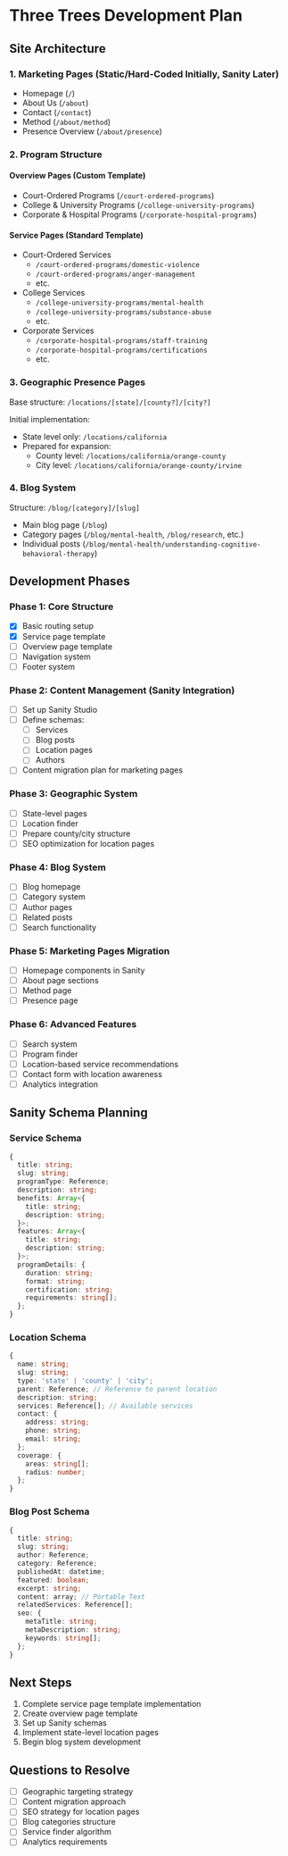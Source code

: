 # Three Trees Development Plan

## Site Architecture

### 1. Marketing Pages (Static/Hard-Coded Initially, Sanity Later)

- Homepage (`/`)
- About Us (`/about`)
- Contact (`/contact`)
- Method (`/about/method`)
- Presence Overview (`/about/presence`)

### 2. Program Structure

#### Overview Pages (Custom Template)

- Court-Ordered Programs (`/court-ordered-programs`)
- College & University Programs (`/college-university-programs`)
- Corporate & Hospital Programs (`/corporate-hospital-programs`)

#### Service Pages (Standard Template)

- Court-Ordered Services
  - `/court-ordered-programs/domestic-violence`
  - `/court-ordered-programs/anger-management`
  - etc.
- College Services
  - `/college-university-programs/mental-health`
  - `/college-university-programs/substance-abuse`
  - etc.
- Corporate Services
  - `/corporate-hospital-programs/staff-training`
  - `/corporate-hospital-programs/certifications`
  - etc.

### 3. Geographic Presence Pages

Base structure: `/locations/[state]/[county?]/[city?]`

Initial implementation:

- State level only: `/locations/california`
- Prepared for expansion:
  - County level: `/locations/california/orange-county`
  - City level: `/locations/california/orange-county/irvine`

### 4. Blog System

Structure: `/blog/[category]/[slug]`

- Main blog page (`/blog`)
- Category pages (`/blog/mental-health`, `/blog/research`, etc.)
- Individual posts (`/blog/mental-health/understanding-cognitive-behavioral-therapy`)

## Development Phases

### Phase 1: Core Structure

- [x] Basic routing setup
- [x] Service page template
- [ ] Overview page template
- [ ] Navigation system
- [ ] Footer system

### Phase 2: Content Management (Sanity Integration)

- [ ] Set up Sanity Studio
- [ ] Define schemas:
  - [ ] Services
  - [ ] Blog posts
  - [ ] Location pages
  - [ ] Authors
- [ ] Content migration plan for marketing pages

### Phase 3: Geographic System

- [ ] State-level pages
- [ ] Location finder
- [ ] Prepare county/city structure
- [ ] SEO optimization for location pages

### Phase 4: Blog System

- [ ] Blog homepage
- [ ] Category system
- [ ] Author pages
- [ ] Related posts
- [ ] Search functionality

### Phase 5: Marketing Pages Migration

- [ ] Homepage components in Sanity
- [ ] About page sections
- [ ] Method page
- [ ] Presence page

### Phase 6: Advanced Features

- [ ] Search system
- [ ] Program finder
- [ ] Location-based service recommendations
- [ ] Contact form with location awareness
- [ ] Analytics integration

## Sanity Schema Planning

### Service Schema

```typescript
{
  title: string;
  slug: string;
  programType: Reference;
  description: string;
  benefits: Array<{
    title: string;
    description: string;
  }>;
  features: Array<{
    title: string;
    description: string;
  }>;
  programDetails: {
    duration: string;
    format: string;
    certification: string;
    requirements: string[];
  };
}
```

### Location Schema

```typescript
{
  name: string;
  slug: string;
  type: 'state' | 'county' | 'city';
  parent: Reference; // Reference to parent location
  description: string;
  services: Reference[]; // Available services
  contact: {
    address: string;
    phone: string;
    email: string;
  };
  coverage: {
    areas: string[];
    radius: number;
  };
}
```

### Blog Post Schema

```typescript
{
  title: string;
  slug: string;
  author: Reference;
  category: Reference;
  publishedAt: datetime;
  featured: boolean;
  excerpt: string;
  content: array; // Portable Text
  relatedServices: Reference[];
  seo: {
    metaTitle: string;
    metaDescription: string;
    keywords: string[];
  };
}
```

## Next Steps

1. Complete service page template implementation
2. Create overview page template
3. Set up Sanity schemas
4. Implement state-level location pages
5. Begin blog system development

## Questions to Resolve

- [ ] Geographic targeting strategy
- [ ] Content migration approach
- [ ] SEO strategy for location pages
- [ ] Blog categories structure
- [ ] Service finder algorithm
- [ ] Analytics requirements
